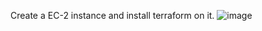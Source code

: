 Create a EC-2 instance and install terraform on it.
![image](https://github.com/user-attachments/assets/116d74b1-61ba-4323-b9ee-d8e0c9a35a3d)
